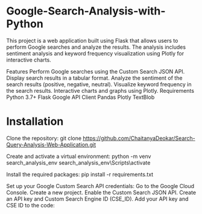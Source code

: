 # Google-Search-Analysis-with-Python

This project is a web application built using Flask that allows users to perform Google searches and analyze the results. The analysis includes sentiment analysis and keyword frequency visualization using Plotly for interactive charts.

Features
Perform Google searches using the Custom Search JSON API.
Display search results in a tabular format.
Analyze the sentiment of the search results (positive, negative, neutral).
Visualize keyword frequency in the search results.
Interactive charts and graphs using Plotly.
Requirements
Python 3.7+
Flask
Google API Client
Pandas
Plotly
TextBlob

# Installation

Clone the repository: git clone https://github.com/ChaitanyaDeokar/Search-Query-Analysis-Web-Application.git 

Create and activate a virtual environment:
python -m venv search_analysis_env
search_analysis_env\Scripts\activate 

Install the required packages:
pip install -r requirements.txt

Set up your Google Custom Search API credentials:
Go to the Google Cloud Console.
Create a new project.
Enable the Custom Search JSON API.
Create an API key and Custom Search Engine ID (CSE_ID).
Add your API key and CSE ID to the code:
